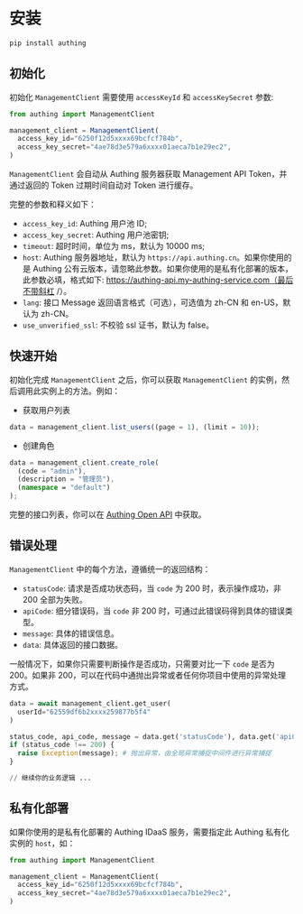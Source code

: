 # 安装

```bash
pip install authing
```

## 初始化

初始化 `ManagementClient` 需要使用 `accessKeyId` 和 `accessKeySecret` 参数:

```typescript
from authing import ManagementClient

management_client = ManagementClient(
  access_key_id="6250f12d5xxxx69bcfcf784b",
  access_key_secret="4ae78d3e579a6xxxx01aeca7b1e29ec2",
)
```

`ManagementClient` 会自动从 Authing 服务器获取 Management API Token，并通过返回的 Token 过期时间自动对 Token 进行缓存。

完整的参数和释义如下：

- `access_key_id`: Authing 用户池 ID;
- `access_key_secret`: Authing 用户池密钥;
- `timeout`: 超时时间，单位为 ms，默认为 10000 ms;
- `host`: Authing 服务器地址，默认为 `https://api.authing.cn`。如果你使用的是 Authing 公有云版本，请忽略此参数。如果你使用的是私有化部署的版本，此参数必填，格式如下: https://authing-api.my-authing-service.com（最后不带斜杠 /）。
- `lang`: 接口 Message 返回语言格式（可选），可选值为 zh-CN 和 en-US，默认为 zh-CN。
- `use_unverified_ssl`: 不校验 ssl 证书，默认为 false。

## 快速开始

初始化完成 `ManagementClient` 之后，你可以获取 `ManagementClient` 的实例，然后调用此实例上的方法。例如：

- 获取用户列表

```typescript
data = management_client.list_users((page = 1), (limit = 10));
```

- 创建角色

```typescript
data = management_client.create_role(
  (code = "admin"),
  (description = "管理员"),
  (namespace = "default")
);
```

完整的接口列表，你可以在 [Authing Open API](https://api.authing.cn/openapi/) 中获取。

## 错误处理

`ManagementClient` 中的每个方法，遵循统一的返回结构：

- `statusCode`: 请求是否成功状态码，当 `code` 为 200 时，表示操作成功，非 200 全部为失败。
- `apiCode`: 细分错误码，当 `code` 非 200 时，可通过此错误码得到具体的错误类型。
- `message`: 具体的错误信息。
- `data`: 具体返回的接口数据。

一般情况下，如果你只需要判断操作是否成功，只需要对比一下 `code` 是否为 200。如果非 200，可以在代码中通抛出异常或者任何你项目中使用的异常处理方式。

```python
data = await management_client.get_user(
  userId="62559df6b2xxxx259877b5f4"
)

status_code, api_code, message = data.get('statusCode'), data.get('apiCode'), data.get('message')
if (status_code !== 200) {
  raise Exception(message); # 抛出异常，由全局异常捕捉中间件进行异常捕捉
}

// 继续你的业务逻辑 ...
```

## 私有化部署

如果你使用的是私有化部署的 Authing IDaaS 服务，需要指定此 Authing 私有化实例的 `host`，如：

```python
from authing import ManagementClient

management_client = ManagementClient(
  access_key_id="6250f12d5xxxx69bcfcf784b",
  access_key_secret="4ae78d3e579a6xxxx01aeca7b1e29ec2",
)
```
